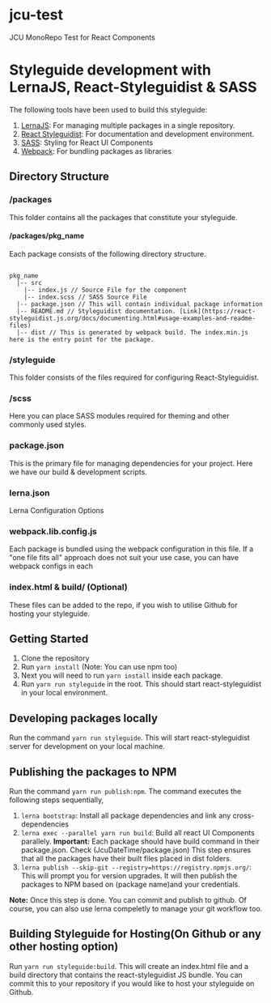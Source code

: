 # jcu-test
JCU MonoRepo Test for React Components

# Styleguide development with LernaJS, React-Styleguidist & SASS

The following tools have been used to build this styleguide:
1. [LernaJS](https://lernajs.io/): For managing multiple packages in a single repository.
2. [React Styleguidist](https://react-styleguidist.js.org/): For documentation and development environment.
3. [SASS](https://sass-lang.com/): Styling for React UI Components
4. [Webpack](https://webpack.js.org/): For bundling packages as libraries

## Directory Structure
### /packages
This folder contains all the packages that constitute your styleguide.

#### /packages/pkg_name
Each package consists of the following directory structure.
```

pkg_name
  |-- src
    |-- index.js // Source File for the component
    |-- index.scss // SASS Source File
  |-- package.json // This will contain individual package information
  |-- README.md // Styleguidist documentation. [Link](https://react-styleguidist.js.org/docs/documenting.html#usage-examples-and-readme-files)
  |-- dist // This is generated by webpack build. The index.min.js here is the entry point for the package.

```

### /styleguide
This folder consists of the files required for configuring React-Styleguidist.

### /scss
Here you can place SASS modules required for theming and other commonly used styles.

### package.json
This is the primary file for managing dependencies for your project. Here we have our build & development scripts.

### lerna.json
Lerna Configuration Options

### webpack.lib.config.js
Each package is bundled using the webpack configuration in this file. If a "one file fits all" approach does not suit your use case, you can have webpack configs in each

### index.html & build/ (Optional)
These files can be added to the repo, if you wish to utilise Github for hosting your styleguide.

## Getting Started
1. Clone the repository
2. Run `yarn install` (Note: You can use npm too)
3. Next you will need to run `yarn install` inside each package.
4. Run `yarn run styleguide` in the root. This should start react-styleguidist in your local environment.

## Developing packages locally
Run the command `yarn run styleguide`. This will start react-styleguidist server for development on your local machine.

## Publishing the packages to NPM
Run the command `yarn run publish:npm`. The command executes the following steps sequentially,

1. `lerna bootstrap`: Install all package dependencies and link any cross-dependencies
2. `lerna exec --parallel yarn run build`: Build all react UI Components parallely. **Important:** Each package should have build command in their package.json. Check (JcuDateTime/package.json) This step ensures that all the packages have their built files placed in dist folders.
3. `lerna publish --skip-git --registry=https://registry.npmjs.org/`: This will prompt you for version upgrades. It will then publish the packages to NPM based on (package name)and your credentials.

**Note:** Once this step is done. You can commit and publish to github. Of course, you can also use lerna compeletly to manage your git workflow too.

## Building Styleguide for Hosting(On Github or any other hosting option)
Run `yarn run styleguide:build`. This will create an index.html file and a build directory that contains the react-styleguidist JS bundle. You can commit this to your repository if you would like to host your styleguide on Github.

